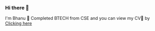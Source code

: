 ### Hi there 👋

I'm Bhanu 👋
Completed BTECH from CSE and you can view my CV📄 by <a href="https://docs.google.com/document/d/1hqVnOzSG0aWA9X-U0mNgA-7moTfeMNpHTRLyxcMeiYs/edit?usp=sharing">Clicking here<a/>

